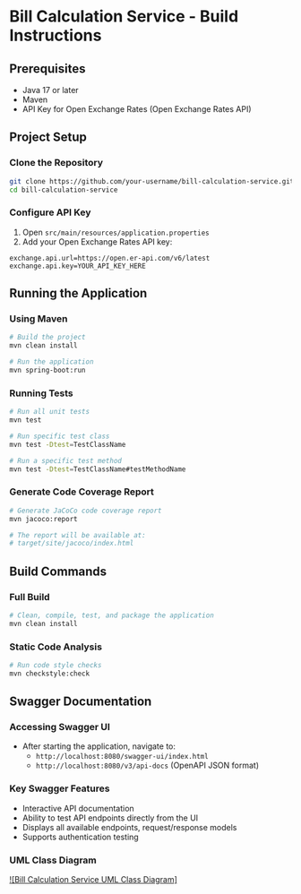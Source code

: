 # Bill Calculation Service - Build Instructions

## Prerequisites
- Java 17 or later
- Maven
- API Key for Open Exchange Rates (Open Exchange Rates API)

## Project Setup

### Clone the Repository
```bash
git clone https://github.com/your-username/bill-calculation-service.git
cd bill-calculation-service
```

### Configure API Key
1. Open `src/main/resources/application.properties`
2. Add your Open Exchange Rates API key:
```properties
exchange.api.url=https://open.er-api.com/v6/latest
exchange.api.key=YOUR_API_KEY_HERE
```

## Running the Application

### Using Maven
```bash
# Build the project
mvn clean install

# Run the application
mvn spring-boot:run
```

### Running Tests
```bash
# Run all unit tests
mvn test

# Run specific test class
mvn test -Dtest=TestClassName

# Run a specific test method
mvn test -Dtest=TestClassName#testMethodName
```

### Generate Code Coverage Report
```bash
# Generate JaCoCo code coverage report
mvn jacoco:report

# The report will be available at:
# target/site/jacoco/index.html
```

## Build Commands

### Full Build
```bash
# Clean, compile, test, and package the application
mvn clean install
```

### Static Code Analysis
```bash
# Run code style checks
mvn checkstyle:check
```

## Swagger Documentation

### Accessing Swagger UI
- After starting the application, navigate to:
  - `http://localhost:8080/swagger-ui/index.html`
  - `http://localhost:8080/v3/api-docs` (OpenAPI JSON format)

### Key Swagger Features
- Interactive API documentation
- Ability to test API endpoints directly from the UI
- Displays all available endpoints, request/response models
- Supports authentication testing


### UML Class Diagram

[![Bill Calculation Service UML Class Diagram] ](https://github.com/AMurtaza95/Bill-Calculation-Service/blob/main/Bill%20Calculation%20Service%20Class%20Diagram.png)
